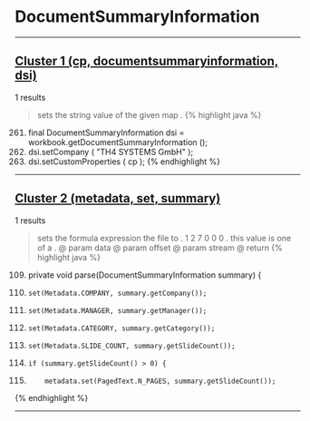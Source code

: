 # DocumentSummaryInformation

***

## [Cluster 1 (cp, documentsummaryinformation, dsi)](./1)
1 results
> sets the string value of the given map . 
{% highlight java %}
261. final DocumentSummaryInformation dsi = workbook.getDocumentSummaryInformation ();
262. dsi.setCompany ( "TH4 SYSTEMS GmbH" );
266. dsi.setCustomProperties ( cp );
{% endhighlight %}

***

## [Cluster 2 (metadata, set, summary)](./2)
1 results
> sets the formula expression the file to . 1 2 7 0 0 0 . this value is one of a . @ param data @ param offset @ param stream @ return 
{% highlight java %}
109. private void parse(DocumentSummaryInformation summary) {
110.     set(Metadata.COMPANY, summary.getCompany());
111.     set(Metadata.MANAGER, summary.getManager());
113.     set(Metadata.CATEGORY, summary.getCategory());
114.     set(Metadata.SLIDE_COUNT, summary.getSlideCount());
115.     if (summary.getSlideCount() > 0) {
116.         metadata.set(PagedText.N_PAGES, summary.getSlideCount());
{% endhighlight %}

***

